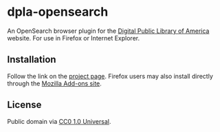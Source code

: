 # dpla-opensearch

An OpenSearch browser plugin for the [Digital Public Library of America](http://dp.la/) website. For use in Firefox or Internet Explorer.

## Installation

Follow the link on the [project page](http://akhtars.github.io/dpla-opensearch/). Firefox users may also install directly through the [Mozilla Add-ons site](https://addons.mozilla.org/addon/dpla-search/).

## License

Public domain via [CC0 1.0 Universal](https://creativecommons.org/publicdomain/zero/1.0/).
